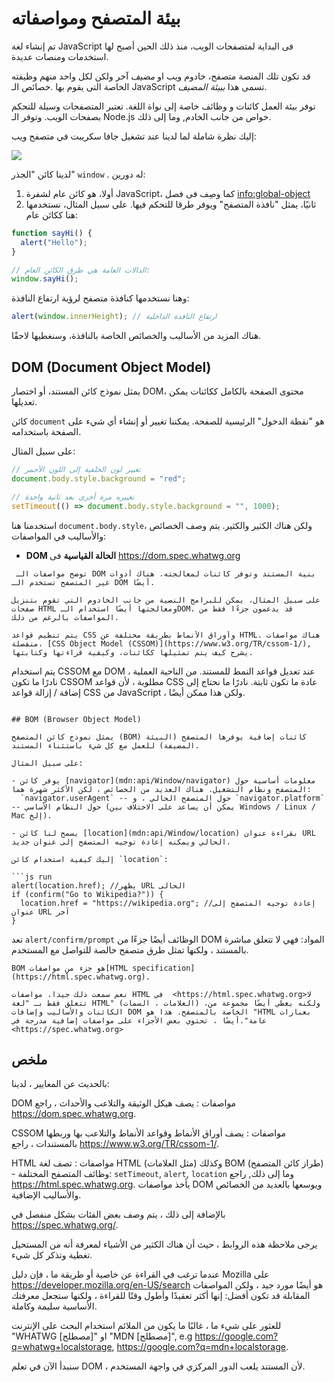 # بيئة المتصفح ومواصفاته

تم إنشاء لغة JavaScript فى البداية لمتصفحات الويب، منذ ذلك الحين أصبح لها استخدمات ومنصات عديدة.

قد تكون تلك المنصة متصفح، خادوم ويب او *مضيف* آخر ولكن لكل واحد منهم وظيفته الخاصة التى يقوم بها .خصائص الـ JavaScript تسمى هذا *ببيئة المضيف*.

توفر بيئة العمل كائنات و وظائف خاصة إلى نواة اللغة. تعتبر المتصفحات وسيلة للتحكم بصفحات الويب. وتوفر الـ Node.js خواص من جانب الخادم, وما إلى ذلك.

إليك نظرة شاملة لما لدينا عند تشغيل جافا سكريبت في متصفح ويب:

![](windowObjects.svg)

لدينا كائن "الجذر" `window` . له دورين:

1. أولا، هو كائن عام لشفرة JavaScript، كما وصِف فى فصل <info:global-object>
2. ثانيًا، يمثل "نافذة المتصفح" ويوفر طرقا للتحكم فيها.
على سبيل المثال، نستخدمها هنا ككائن عام:

```js run
function sayHi() {
  alert("Hello");
}

// الدالات العامة هي طرق الكائن العام:
window.sayHi();
```

وهنا نستخدمها كنافذة متصفح لرؤية ارتفاع النافذة:

```js run
alert(window.innerHeight); // ارتفاع النافذة الداخلية
```

هناك المزيد من الأساليب والخصائص الخاصة بالنافذة، وسنغطيها لاحقًا.

## DOM (Document Object Model)

يمثل نموذج كائن المستند، أو اختصار DOM، محتوى الصفحة بالكامل ككائنات يمكن تعديلها.

كائن `document` هو "نقطة الدخول" الرئيسية للصفحة. يمكننا تغيير أو إنشاء أي شيء على الصفحة باستخدامه.

على سبيل المثال:

```js run
// تغيير لون الخلفية إلى اللون الأحمر
document.body.style.background = "red";

// تغييره مرة أخرى بعد ثانية واحدة
setTimeout(() => document.body.style.background = "", 1000);
```

استخدمنا هنا `document.body.style`، ولكن هناك الكثير والكثير. يتم وصف الخصائص والأساليب في المواصفات:

- **DOM الحالة القياسية** فى <https://dom.spec.whatwg.org>

```smart header="DOM ليس فقط للمتصفحات"
 توضح مواصفات الـ DOM بنية المستند وتوفر كائنات لمعالجته. هناك أدوات غير المتصفح تستخدم الـ DOM أيضًا.

على سبيل المثال، يمكن للبرامج النصية من جانب الخادوم التي تقوم بتنزيل صفحات HTML ومعالجتها أيضًا استخدام الـDOM. قد يدعمون جزءًا فقط من المواصفات بالرغم من ذلك.
```

```smart header="CSSOM للتصنيف"
يتم تنظيم قواعد CSS وأوراق الأنماط بطريقة مختلفة عن HTML. هناك مواصفات منفصلة، [CSS Object Model (CSSOM)](https://www.w3.org/TR/cssom-1/), يشرح كيف يتم تمثيلها ككائنات، وكيفية قراءتها وكتابتها.
```

يتم استخدام CSSOM مع DOM عند تعديل قواعد النمط للمستند. من الناحية العملية ، نادرًا ما تكون CSSOM مطلوبة ، لأن قواعد CSS عادة ما تكون ثابتة. نادرًا ما نحتاج إلى إضافة / إزالة قواعد CSS من JavaScript ، ولكن هذا ممكن أيضًا.
```

## BOM (Browser Object Model)

يمثل نموذج كائن المتصفح (BOM) كائنات إضافية يوفرها المتصفح (البيئة المضيفة) للعمل مع كل شيء باستثناء المستند.

على سبيل المثال:

- يوفر كائن [navigator](mdn:api/Window/navigator) معلومات أساسية حول المتصفح ونظام التشغيل. هناك العديد من الخصائص ، لكن الأكثر شهرة هما:
  `navigator.userAgent` -- حول المتصفح الحالي ، و `navigator.platform` -- حول النظام الأساسي (يمكن أن يساعد على الاختلاف بين Windows / Linux / Mac إلخ).

- يسمح لنا كائن [location](mdn:api/Window/location) بقراءة عنوان URL الحالي ويمكنه إعادة توجيه المتصفح إلى عنوان جديد.

إليك كيفية استخدام كائن `location`:

```js run
alert(location.href); //يظهر URL الحالى
if (confirm("Go to Wikipedia?")) {
  location.href = "https://wikipedia.org"; //إعادة توجيه المتصفح إلى عنوان URL آخر
}
```

تعد `alert/confirm/prompt` الوظائف أيضًا جزءًا من DOM المواد: فهي لا تتعلق مباشرة بالمستند ، ولكنها تمثل طرق متصفح خالصة للتواصل مع المستخدم.

```smart header="مواصفات"
BOM هو جزء من مواصفات[HTML specification](https://html.spec.whatwg.org).

نعم سمعت ذلك جيدا. مواصفات HTML في  <https://html.spec.whatwg.org>لا تتعلق فقط بـ "لغة HTML" (العلامات ، السمات) ،ولكنه يغطي أيضًا مجموعة من الكائنات والأساليب وإضافات DOM الخاصة بالمتصفح. هذا هو "HTML بعبارات عامة".أيضًا ، تحتوي بعض الأجزاء على مواصفات إضافية مدرجة في <https://spec.whatwg.org>
```

## ملخص

بالحديث عن المعايير ، لدينا:

DOM مواصفات
: يصف هيكل الوثيقة والتلاعب والأحداث ، راجع <https://dom.spec.whatwg.org>.

CSSOM مواصفات
: يصف أوراق الأنماط وقواعد الأنماط والتلاعب بها وربطها بالمستندات ، راجع <https://www.w3.org/TR/cssom-1/>.

HTML مواصفات
: تصف لغة HTML (مثل العلامات) وكذلك BOM (طراز كائن المتصفح) - وظائف المتصفح المختلفة:
`setTimeout`, `alert`, `location` وما إلى ذلك, راجع <https://html.spec.whatwg.org>. يأخذ مواصفات DOM ويوسعها بالعديد من الخصائص والأساليب الإضافية.

بالإضافة إلى ذلك ، يتم وصف بعض الفئات بشكل منفصل في
<https://spec.whatwg.org/>.

يرجى ملاحظة هذه الروابط ، حيث أن هناك الكثير من الأشياء لمعرفة أنه من المستحيل تغطية وتذكر كل شيء.

عندما ترغب في القراءة عن خاصية أو طريقة ما ، فإن دليل Mozilla على
<https://developer.mozilla.org/en-US/search> هو أيضًا مورد جيد ، ولكن المواصفات المقابلة قد تكون أفضل: إنها أكثر تعقيدًا وأطول وقتًا للقراءة ، ولكنها ستجعل معرفتك الأساسية سليمة وكاملة.

للعثور على شيء ما ، غالبًا ما يكون من الملائم استخدام البحث على الإنترنت
"WHATWG [مصطلح]" او "MDN [مصطلح]", e.g <https://google.com?q=whatwg+localstorage>, <https://google.com?q=mdn+localstorage>.

سنبدأ الآن في تعلم DOM ، لأن المستند يلعب الدور المركزي في واجهة المستخدم.
